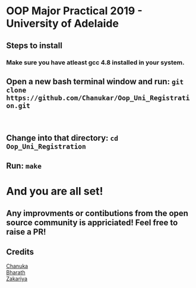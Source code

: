 # OOP Major Practical 2019 - University of Adelaide

## Steps to install
### Make sure you have atleast gcc 4.8 installed in your system.

## Open a new bash terminal window and run: `git clone https://github.com/Chanukar/Oop_Uni_Registration.git`
<br>

## Change into that directory: `cd Oop_Uni_Registration`

## Run: `make`

# And you are all set!

## Any improvments or contibutions from the open source community is appriciated! Feel free to raise a PR!












## Credits
[Chanuka](https://github.com/Chanukar "Chanuka's Github")
<br>
[Bharath](https://github.com/bnair2001 "Bharath's Github")
<br>
[Zakariya](https://github.com/zakariya0 "Zak's Github")